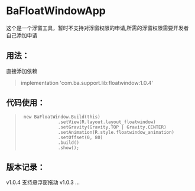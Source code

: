 # BaFloatWindowApp
这个是一个浮窗工具，暂时不支持对浮窗权限的申请,所需的浮窗权限需要开发者自己添加申请
## 用法：

直接添加依赖
> implementation 'com.ba.support.lib:floatwindow:1.0.4'

## 代码使用：
>      new BaFloatWindow.Build(this)
>                   .setView(R.layout.layout_floatwindow)
>                   .setGravity(Gravity.TOP | Gravity.CENTER)
>                   .setAnimation(R.style.floatwindow_animation)
>                   .setOffset(0, 80)
>                   .build()
>                   .show();

## 版本记录：
v1.0.4
支持悬浮窗拖动
v1.0.3
...
